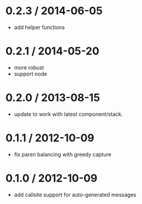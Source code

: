 
0.2.3 / 2014-06-05
==================

 * add helper functions

0.2.1 / 2014-05-20
==================

 * more robust
 * support node

0.2.0 / 2013-08-15
==================

 * update to work with latest component/stack.

0.1.1 / 2012-10-09
==================

  * fix paren balancing with greedy capture

0.1.0 / 2012-10-09
==================

  * add callsite support for auto-generated messages

